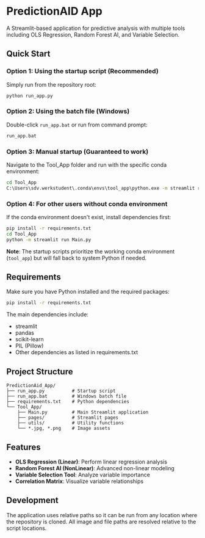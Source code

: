 # PredictionAID App

A Streamlit-based application for predictive analysis with multiple tools including OLS Regression, Random Forest AI, and Variable Selection.

## Quick Start

### Option 1: Using the startup script (Recommended)
Simply run from the repository root:
```bash
python run_app.py
```

### Option 2: Using the batch file (Windows)
Double-click `run_app.bat` or run from command prompt:
```cmd
run_app.bat
```

### Option 3: Manual startup (Guaranteed to work)
Navigate to the Tool_App folder and run with the specific conda environment:
```bash
cd Tool_App
C:\Users\sdv.werkstudent\.conda\envs\tool_app\python.exe -m streamlit run Main.py
```

### Option 4: For other users without conda environment
If the conda environment doesn't exist, install dependencies first:
```bash
pip install -r requirements.txt
cd Tool_App
python -m streamlit run Main.py
```

**Note**: The startup scripts prioritize the working conda environment (`tool_app`) but will fall back to system Python if needed.

## Requirements

Make sure you have Python installed and the required packages:
```bash
pip install -r requirements.txt
```

The main dependencies include:
- streamlit
- pandas
- scikit-learn
- PIL (Pillow)
- Other dependencies as listed in requirements.txt

## Project Structure
```
PredictionAid_App/
├── run_app.py          # Startup script
├── run_app.bat         # Windows batch file
├── requirements.txt    # Python dependencies
└── Tool_App/
    ├── Main.py         # Main Streamlit application
    ├── pages/          # Streamlit pages
    ├── utils/          # Utility functions
    └── *.jpg, *.png    # Image assets
```

## Features

- **OLS Regression (Linear)**: Perform linear regression analysis
- **Random Forest AI (NonLinear)**: Advanced non-linear modeling
- **Variable Selection Tool**: Analyze variable importance
- **Correlation Matrix**: Visualize variable relationships

## Development

The application uses relative paths so it can be run from any location where the repository is cloned. All image and file paths are resolved relative to the script locations.
